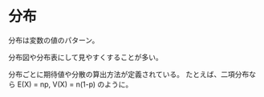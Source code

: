 # 分布

分布は変数の値のパターン。

分布図や分布表にして見やすくすることが多い。

分布ごとに期待値や分散の算出方法が定義されている。
たとえば、二項分布なら E(X) = np, V(X) = n(1-p) のように。
